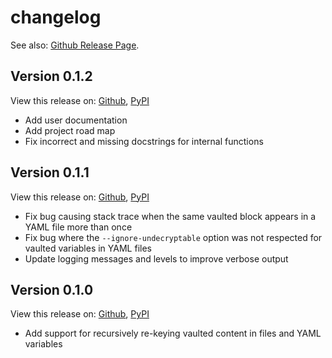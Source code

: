 # changelog

See also: [Github Release Page](https://github.com/enpaul/vault2vault/releases).

## Version 0.1.2

View this release on: [Github](https://github.com/enpaul/vault2vault/releases/tag/0.1.2),
[PyPI](https://pypi.org/project/vault2vault/0.1.2/)

- Add user documentation
- Add project road map
- Fix incorrect and missing docstrings for internal functions

## Version 0.1.1

View this release on: [Github](https://github.com/enpaul/vault2vault/releases/tag/0.1.1),
[PyPI](https://pypi.org/project/vault2vault/0.1.1/)

- Fix bug causing stack trace when the same vaulted block appears in a YAML file more than
  once
- Fix bug where the `--ignore-undecryptable` option was not respected for vaulted
  variables in YAML files
- Update logging messages and levels to improve verbose output

## Version 0.1.0

View this release on: [Github](https://github.com/enpaul/vault2vault/releases/tag/0.1.0),
[PyPI](https://pypi.org/project/vault2vault/0.1.0/)

- Add support for recursively re-keying vaulted content in files and YAML variables
